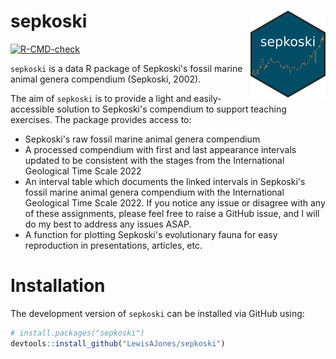 # sepkoski <img src="man/figures/logo.png" align="right" width="120" />

<!-- badges: start -->
[![R-CMD-check](https://github.com/LewisAJones/sepkoski/actions/workflows/R-CMD-check.yaml/badge.svg)](https://github.com/LewisAJones/sepkoski/actions/workflows/R-CMD-check.yaml)
<!-- badges: end -->

`sepkoski` is a data R package of Sepkoski's fossil marine animal genera compendium (Sepkoski, 2002).

The aim of `sepkoski` is to provide a light and easily-accessible solution to Sepkoski's compendium to support teaching exercises. The package provides access to:

- Sepkoski's raw fossil marine animal genera compendium
- A processed compendium with first and last appearance intervals updated to be consistent with the stages from the International Geological Time Scale 2022
- An interval table which documents the linked intervals in Sepkoski's fossil marine animal genera compendium with the International Geological Time Scale 2022. If you notice any issue or disagree with any of these assignments, please feel free to raise a GitHub issue, and I will do my best to address any issues ASAP.
- A function for plotting Sepkoski's evolutionary fauna for easy reproduction in presentations, articles, etc.

# Installation

The development version of `sepkoski` can be installed via GitHub using:

```r
# install.packages("sepkoski")
devtools::install_github("LewisAJones/sepkoski")
```
